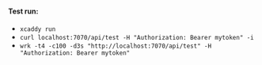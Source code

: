 #### Test run:

- `xcaddy run`
- `curl localhost:7070/api/test -H "Authorization: Bearer mytoken" -i`
- `wrk -t4 -c100 -d3s "http://localhost:7070/api/test" -H "Authorization: Bearer mytoken"`